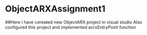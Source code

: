 # ObjectARXAssignment1
##Here i have cereated new ObjectARX project in visual studio Also configured this project and implemented acrxEntryPoint function
